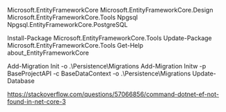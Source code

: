﻿Microsoft.EntityFrameworkCore
Microsoft.EntityFrameworkCore.Design
Microsoft.EntityFrameworkCore.Tools
Npgsql
Npgsql.EntityFrameworkCore.PostgreSQL

Install-Package Microsoft.EntityFrameworkCore.Tools
Update-Package Microsoft.EntityFrameworkCore.Tools
Get-Help about_EntityFrameworkCore



Add-Migration Init -o .\Persistence\Migrations
Add-Migration Initw -p BaseProjectAPI -c BaseDataContext -o .\Persistence\Migrations
Update-Database


https://stackoverflow.com/questions/57066856/command-dotnet-ef-not-found-in-net-core-3